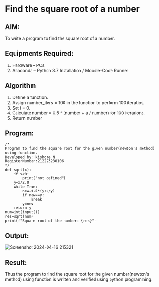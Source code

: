 # Find the square root of a number

## AIM:
To write a program to find the square root of a number.

## Equipments Required:
1. Hardware – PCs
2. Anaconda – Python 3.7 Installation / Moodle-Code Runner

## Algorithm
1. Define a function.
2. Assign number_iters = 100 in the function to perform 100 iteratios.
3. Set i = 0.
4. Calculate  number = 0.5 * (number + a / number) for 100 iterations.
5. Return number

## Program:
```
/*
Program to find the square root for the given number(newton's method) using function.
Developed by: kishore N
RegisterNumber:212223230106  
*/
def sqrt(x):
    if x<0:
        print("not defined")
    y=x/2.0
    while True:
        new=0.5*(y+x/y)
        if new==y:
            break
        y=new
    return y
num=int(input())
res=sqrt(num)
print(f"Square root of the number: {res}")
```

## Output:

![Screenshot 2024-04-16 215321](https://github.com/kishorenagarajan08/Square-root-of-a-number/assets/155753188/2569d7bf-6971-429e-8ffa-e2af22b18771)


## Result:
Thus the program to find the square root for the given number(newton's method) using function is written and verified using python programming.
